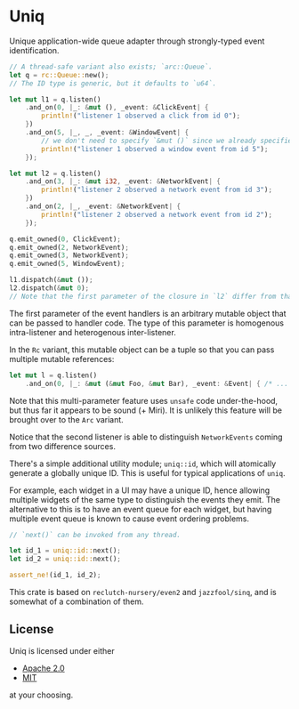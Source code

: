 # Uniq

Unique application-wide queue adapter through strongly-typed event identification.

```rust
// A thread-safe variant also exists; `arc::Queue`.
let q = rc::Queue::new();
// The ID type is generic, but it defaults to `u64`.

let mut l1 = q.listen()
    .and_on(0, |_: &mut (), _event: &ClickEvent| {
        println!("listener 1 observed a click from id 0");
    })
    .and_on(5, |_, _, _event: &WindowEvent| {
        // we don't need to specify `&mut ()` since we already specified it in the earlier closure (intra-listener homogenity).
        println!("listener 1 observed a window event from id 5");
    });

let mut l2 = q.listen()
    .and_on(3, |_: &mut i32, _event: &NetworkEvent| {
        println!("listener 2 observed a network event from id 3");
    })
    .and_on(2, |_, _event: &NetworkEvent| {
        println!("listener 2 observed a network event from id 2");
    });

q.emit_owned(0, ClickEvent);
q.emit_owned(2, NetworkEvent);
q.emit_owned(3, NetworkEvent);
q.emit_owned(5, WindowEvent);

l1.dispatch(&mut ());
l2.dispatch(&mut 0);
// Note that the first parameter of the closure in `l2` differ from that of `l1` (inter-listener heterogenity).
```

The first parameter of the event handlers is an arbitrary mutable object that can be passed to handler code. The type of this parameter is homogenous intra-listener and heterogenous inter-listener.

In the `Rc` variant, this mutable object can be a tuple so that you can pass multiple mutable references:
```rust
let mut l = q.listen()
    .and_on(0, |_: &mut (&mut Foo, &mut Bar), _event: &Event| { /* ... */ })
```

Note that this multi-parameter feature uses `unsafe` code under-the-hood, but thus far it appears to be sound (+ Miri). It is unlikely this feature will be brought over to the `Arc` variant.

Notice that the second listener is able to distinguish `NetworkEvents` coming from two difference sources.

There's a simple additional utility module; `uniq::id`, which will atomically generate a globally unique ID. This is useful for typical applications of `uniq`.

For example, each widget in a UI may have a unique ID, hence allowing multiple widgets of the same type to distinguish the events they emit. The alternative to
this is to have an event queue for each widget, but having multiple event queue is known to cause event ordering problems.

```rust
// `next()` can be invoked from any thread.

let id_1 = uniq::id::next();
let id_2 = uniq::id::next();

assert_ne!(id_1, id_2);
```

This crate is based on `reclutch-nursery/even2` and `jazzfool/sinq`, and is somewhat of a combination of them.

## License

Uniq is licensed under either

- [Apache 2.0](https://www.apache.org/licenses/LICENSE-2.0)
- [MIT](http://opensource.org/licenses/MIT)

at your choosing.
